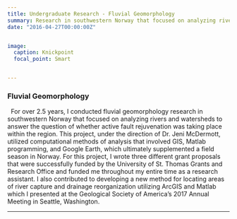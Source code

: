 ```yaml
---
title: Undergraduate Research - Fluvial Geomorphology
summary: Research in southwestern Norway that focused on analyzing rivers and watersheds to answer the question of whether active fault rejuvenation was taking place within the region.
date: "2016-04-27T00:00:00Z"


image:
  caption: Knickpoint
  focal_point: Smart


---
```

### Fluvial Geomorphology
&nbsp;
      For over 2.5 years, I conducted fluvial geomorphology research in southwestern Norway that focused on analyzing rivers and watersheds to answer the question of whether active fault rejuvenation was taking place within the region. This project, under the direction of Dr. Jeni McDermott, utilized computational methods of analysis that involved GIS, Matlab programming, and Google Earth, which ultimately supplemented a field season in Norway. For this project, I wrote three different grant proposals that were successfully funded by the University of St. Thomas Grants and Research Office and funded me throughout my entire time as a research assistant. I also contributed to developing a new method for locating areas of river capture and drainage reorganization utilizing ArcGIS and Matlab which I presented at the Geological Society of America’s 2017 Annual Meeting in Seattle, Washington.

---
